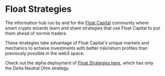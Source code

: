 # Float Strategies

The information hub run by and for the [Float Capital](https://float.capital/) community where smart crypto wizards learn and share strategies that use Float Capital to put them ahead of normie traders.

These strategies take advantage of Float Capital's unique markets and mechanics to achieve investments with better risk/return profiles than previously possible in the web3 space.

Check out the alpha deployment of [Float Strategies here](https://ohm-calculator.vercel.app/), which has only the Delta Neutral Ohm strategy.

